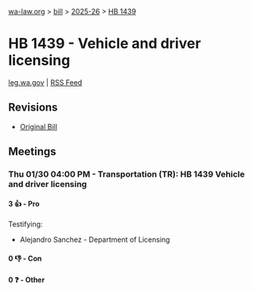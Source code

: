[wa-law.org](/) > [bill](/bill/) > [2025-26](/bill/2025-26/) > [HB 1439](/bill/2025-26/hb/1439/)

# HB 1439 - Vehicle and driver licensing
[leg.wa.gov](https://app.leg.wa.gov/billsummary?BillNumber=1439&Year=2025&Initiative=false) | [RSS Feed](./rss.xml)

## Revisions
* [Original Bill](1/)

## Meetings
### Thu 01/30 04:00 PM - Transportation (TR): HB 1439 Vehicle and driver licensing
#### 3 👍 - Pro
Testifying:
* Alejandro Sanchez - Department of Licensing

#### 0 👎 - Con

#### 0 ❓ - Other
